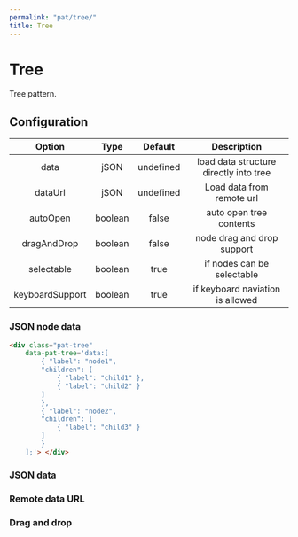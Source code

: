 ```yaml
---
permalink: "pat/tree/"
title: Tree
---
```


# Tree

Tree pattern.

## Configuration

| Option | Type | Default | Description |
|:-:|:-:|:-:|:-:|
| data | jSON | undefined | load data structure directly into tree |
| dataUrl | jSON | undefined | Load data from remote url |
| autoOpen | boolean | false | auto open tree contents |
| dragAndDrop | boolean | false | node drag and drop support |
| selectable | boolean | true | if nodes can be selectable |
| keyboardSupport | boolean | true | if keyboard naviation is allowed |

### JSON node data

``` html
<div class="pat-tree"
    data-pat-tree='data:[
        { "label": "node1",
        "children": [
            { "label": "child1" },
            { "label": "child2" }
        ]
        },
        { "label": "node2",
        "children": [
            { "label": "child3" }
        ]
        }
    ];'> </div>
```

<div class="pat-tree"
    data-pat-tree='data:[
        { "label": "node1",
        "children": [
            { "label": "child1" },
            { "label": "child2" }
        ]
        },
        { "label": "node2",
        "children": [
            { "label": "child3" }
        ]
        }
    ];'> </div>

### JSON data

<div class="pat-tree"
    data-pat-tree='data:[{"label": "node1","children": [{"label": "child1"},{"label": "child2"}]}]; autoOpen:true;'></div>

### Remote data URL

<div class="pat-tree"
    data-pat-tree="dataUrl:/fileTree.json;
                    autoOpen:true;"></div>

### Drag and drop

<div class="pat-tree"
    data-pat-tree="dataUrl:fileTree.json;
                    dragAndDrop: true;
                    autoOpen: true"></div>
